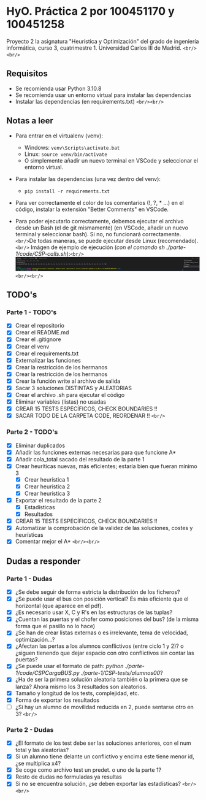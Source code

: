 # HyO. Práctica 2 por 100451170 y 100451258

Proyecto 2 la asignatura "Heurística y Optimización" del grado de ingeniería informática, curso 3, cuatrimestre 1. Universidad Carlos III de Madrid.
`<br/><br/>`

## Requisitos

- Se recomienda usar Python 3.10.8
- Se recomienda usar un entorno virtual para instalar las dependencias
- Instalar las dependencias (en requirements.txt)
  `<br/><br/>`

## Notas a leer

- Para entrar en el virtualenv (venv):

  - Windows: `venv\Scripts\activate.bat`
  - Linux: `source venv/bin/activate`
  - O simplemente añadir un nuevo terminal en VSCode y seleccionar el entorno virtual.
- Para instalar las dependencias (una vez dentro del venv):

  - `pip install -r requirements.txt`
- Para ver correctamente el color de los comentarios (!, ?, * ...) en el código, instalar la extensión "Better Comments" en VSCode.
- Para poder ejecutarlo correctamente, debemos ejecutar el archivo desde un Bash (el de git mismamente) (en VSCode, añadir un nuevo terminal y seleccionar bash). Si no, no funcionará correctamente.
  `<br/>`De todas maneras, se puede ejecutar desde Linux (recomendado).`<br/>` Imágen de ejemplo de ejecución (*con el comando sh ./parte-1/code/CSP-calls.sh*):`<br/>`
  ![1669374620519](image/README/1669374620519.png)
  `<br/><br/>`

## TODO's

### Parte 1 - TODO's

- [X] Crear el repositorio
- [X] Crear el README.md
- [X] Crear el .gitignore
- [X] Crear el venv
- [X] Crear el requirements.txt
- [X] Externalizar las funciones
- [X] Crear la restricción de los hermanos
- [X] Crear la restricción de los hermanos
- [X] Crear la función write al archivo de salida
- [X] Sacar 3 soluciones DISTINTAS y ALEATORIAS
- [X] Crear el archivo .sh para ejecutar el código
- [X] Eliminar variables (listas) no usadas
- [X] CREAR 15 TESTS ESPECÍFICOS, CHECK BOUNDARIES !!
- [X] SACAR TODO DE LA CARPETA CODE, REORDENAR !!
  `<br/>`

### Parte 2 - TODO's

- [X] Eliminar duplicados
- [X] Añadir las funciones externas necesarias para que funcione A*
- [X] Añadir cola_total sacado del resultado de la parte 1
- [X] Crear heuríticas nuevas, más eficientes; estaría bien que fueran mínimo 3
  - [X] Crear heurística 1
  - [X] Crear heurística 2
  - [X] Crear heurística 3
- [X] Exportar el resultado de la parte 2
  - [X] Estadísticas
  - [X] Resultados
- [X] CREAR 15 TESTS ESPECÍFICOS, CHECK BOUNDARIES !!
- [X] Automatizar la comprobación de la validez de las soluciones, costes y heurísticas
- [X] Comentar mejor el A*
  `<br/><br/>`

## Dudas a responder

### Parte 1 - Dudas

- [X] ¿Se debe seguir de forma estricta la distribución de los ficheros?
- [X] ¿Se puede usar el bus con posición vertical? Es más eficiente que el horizontal (que aparece en el pdf).
- [X] ¿Es necesario usar X, C y R's en las estructuras de las tuplas?
- [X] ¿Cuentan las puertas y el chofer como posiciones del bus? (de la misma forma que el pasillo no lo hace)
- [X] ¿Se han de crear listas externas o es irrelevante, tema de velocidad, optimización...?
- [X] ¿Afectan las pertas a los alumnos conflictivos (entre ciclo 1 y 2)? o ¿siguen tienendo que dejar espacio con otro conflictivos sin contar las puertas?
- [X] ¿Se puede usar el formato de path: *python ./parte-1/code/CSPCargaBUS.py ./parte-1/CSP-tests/alumnos00*?
- [X] ¿Ha de ser la primera solución aleatoria también o la primera que se lanza? Ahora mismo los 3 resultados son aleatorios.
- [X] Tamaño y longitud de los tests, complejidad, etc.
- [X] Forma de exportar los resultados
- [ ] ¿Si hay un alumno de movilidad reducida en 2, puede sentarse otro en 3?
  `<br/>`

### Parte 2 - Dudas

- [X] ¿El formato de los test debe ser las soluciones anteriores, con el num total y las aleatorias?
- [X] Si un alumno tiene delante un conflictivo y encima este tiene menor id, ¿se multiplica x4?
- [X] Se coge como archivo test un predet. o uno de la parte 1?
- [X] Resto de dudas no formuladas ya resultas
- [X] Si no se encuentra solución, ¿se deben exportar las estadísticas?
  `<br/><br/>`
